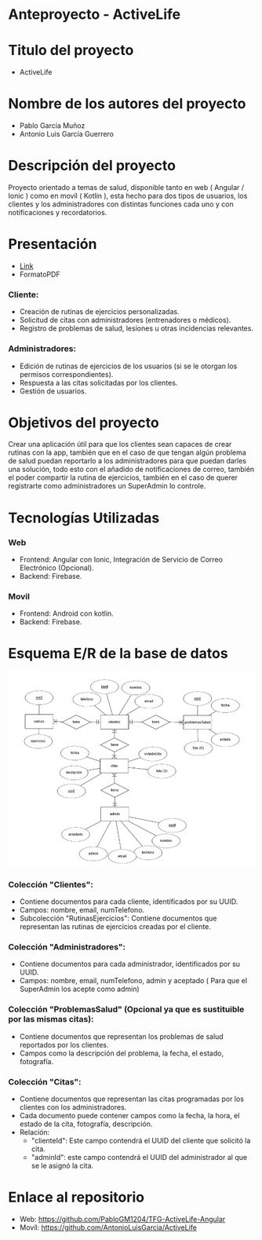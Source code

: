 # Anteproyecto - ActiveLife

# **Titulo del proyecto**

- ActiveLife

# Nombre de los autores del proyecto

- Pablo García Muñoz
- Antonio Luis García Guerrero

# Descripción del proyecto

Proyecto orientado a temas de salud, disponible tanto en web ( Angular / Ionic ) como en movíl      ( Kotlin ), esta hecho para dos tipos de usuarios, los clientes y los administradores con distintas funciones cada uno y con notificaciones y recordatorios.

# Presentación

- [Link](https://www.canva.com/design/DAGH1HsaKl4/ms3enYkuGv-CnE667Bargg/edit?utm_content=DAGH1HsaKl4&utm_campaign=designshare&utm_medium=link2&utm_source=sharebutton)
- FormatoPDF

### **Cliente:**

- Creación de rutinas de ejercicios personalizadas.
- Solicitud de citas con administradores (entrenadores o médicos).
- Registro de problemas de salud, lesiones u otras incidencias relevantes.

### Administradores:

- Edición de rutinas de ejercicios de los usuarios (si se le otorgan los permisos correspondientes).
- Respuesta a las citas solicitadas por los clientes.
- Gestión de usuarios.

# Objetivos del proyecto

Crear una aplicación útil para que los clientes sean capaces de crear rutinas con la app, también que en el caso de que tengan algún problema de salud puedan reportarlo a los administradores para que puedan darles una solución, todo esto con el añadido de notificaciones de correo, también el poder compartir la rutina de ejercicios, también en el caso de querer registrarte como administradores un SuperAdmin lo controle.

# Tecnologías Utilizadas

### Web

- Frontend: Angular con Ionic, Integración de Servicio de Correo Electrónico (Opcional).
- Backend: Firebase.

### **Movil**

- Frontend: Android con kotlin.
- Backend: Firebase.

# Esquema E/R de la base de datos
![esquema E/R](erTFC.png)

### Colección "Clientes":

- Contiene documentos para cada cliente, identificados por su UUID.
- Campos: nombre, email, numTelefono.
- Subcolección "RutinasEjercicios": Contiene documentos que representan las rutinas de ejercicios creadas por el cliente.

### Colección "Administradores":

- Contiene documentos para cada administrador, identificados por su UUID.
- Campos: nombre, email, numTelefono, admin y aceptado ( Para que el SuperAdmin los acepte como admin)

### Colección "ProblemasSalud" (Opcional ya que es sustituible por las mismas citas):

- Contiene documentos que representan los problemas de salud reportados por los clientes.
- Campos como la descripción del problema, la fecha, el estado, fotografía.

### Colección "Citas":

- Contiene documentos que representan las citas programadas por los clientes con los administradores.
- Cada documento puede contener campos como la fecha, la hora, el estado de la cita, fotografía, descripción.
- Relación:
    - "clienteId": Este campo contendrá el UUID del cliente que solicitó la cita.
    - "adminId": este campo contendrá el UUID del administrador al que se le asignó la cita.

# Enlace al repositorio
- Web: https://github.com/PabloGM1204/TFG-ActiveLife-Angular
- Movíl: https://github.com/AntonioLuisGarcia/ActiveLife
